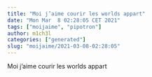 ```yaml
---
title: "Moi j’aime courir les worlds appart"
date: "Mon Mar  8 02:28:05 CET 2021"
tags: ["moijaime", "pipotron"]
author: m1ch3l
categories: ["generated"]
slug: "moijaime/2021-03-08-02:28:05"
---
```


Moi j’aime courir les worlds appart
